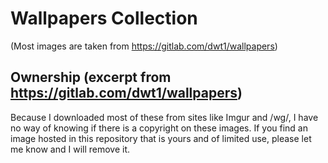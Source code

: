 # Wallpapers Collection

(Most images are taken from https://gitlab.com/dwt1/wallpapers)


## Ownership (excerpt from https://gitlab.com/dwt1/wallpapers)

Because I downloaded most of these from sites like Imgur and /wg/, I have no way
of knowing if there is a copyright on these images. If you find an image hosted
in this repository that is yours and of limited use, please let me know and I
will remove it.
